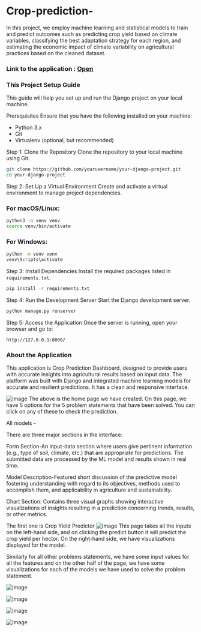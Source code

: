 # Crop-prediction-
In this project, we employ machine learning and statistical models to train and predict outcomes such as predicting crop yield based on climate variables, classifying the best adaptation strategy for each region, and estimating the economic impact of climate variability  on agricultural practices based on the cleaned dataset.

### Link to the application : [Open](https://web-production-730e.up.railway.app/)

### This Project Setup Guide

This guide will help you set up and run the Django project on your local machine.

Prerequisites
Ensure that you have the following installed on your machine:
- Python 3.x
- Git
- Virtualenv (optional, but recommended)
  
Step 1: Clone the Repository
Clone the repository to your local machine using Git.

```bash
git clone https://github.com/yourusername/your-django-project.git
cd your-django-project
```

Step 2: Set Up a Virtual Environment
Create and activate a virtual environment to manage project dependencies.
### For macOS/Linux:
```bash
python3 -m venv venv
source venv/bin/activate
```

### For Windows:
```bash
python -m venv venv
venv\Scripts\activate
```

Step 3: Install Dependencies
Install the required packages listed in `requirements.txt`.

```bash
pip install -r requirements.txt
```

Step 4: Run the Development Server
Start the Django development server.

```bash
python manage.py runserver
```

Step 5: Access the Application
Once the server is running, open your browser and go to:
```
http://127.0.0.1:8000/
```

### About the Application
This application is Crop Prediction Dashboard, designed to provide users with accurate insights into agricultural results based on input data. The platform was built with Django and integrated machine learning models for accurate and resilient predictions. It has a clean and responsive interface.

![image](https://github.com/user-attachments/assets/30a0bee8-3b69-4d42-9aa3-fe49ccfc579f)
The above is the home page we have created. On this page, we have 5 options for the 5 problem statements that have been solved. You can click on any of these to check the prediction. 

All models -

There are three major sections in the interface:

Form Section-An input-data section where users give pertinent information (e.g., type of soil, climate, etc.) that are appropriate for predictions. The submitted data are processed by the ML model and results shown in real time.

Model Description-Featured short discussion of the predictive model fostering understanding with regard to its objectives, methods used to accomplish them, and applicability in agriculture and sustainability.

Chart Section: Contains three visual graphs showing interactive visualizations of insights resulting in a prediction concerning trends, results, or other metrics.

The first one is Crop Yield Predictor 
![image](https://github.com/user-attachments/assets/0aac0beb-7229-4c68-ae67-268505762b6e)
This page takes all the inputs on the left-hand side, and on clicking the predict button it will predict the crop yield per hector. On the right-hand side, we have visualizations displayed for the model. 

Similarly for all other problems statements, we have some input values for all the features and on the other half of the page, we have some visualizations for each of the models we have used to solve the problem statement. 

![image](https://github.com/user-attachments/assets/8e46c44f-a3ba-40c4-8b3c-e976aa11c5d5)

![image](https://github.com/user-attachments/assets/725fbb23-4145-4216-bf92-c9f20011605f)

![image](https://github.com/user-attachments/assets/b8783469-4a2a-455d-ae42-6f52d97d9d41)

![image](https://github.com/user-attachments/assets/5ee9f3a8-0f35-4080-a49e-0e620b098075)


